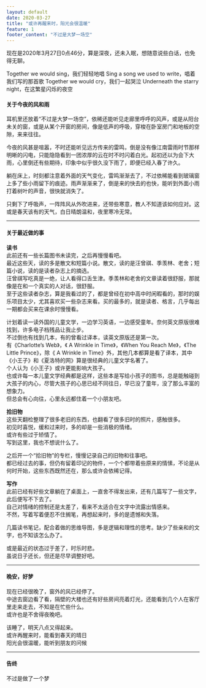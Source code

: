 ```yaml
---
layout: default
date: 2020-03-27
title: "或许再醒来时，阳光会很温暖"
feature: 1
footer_content: "不过是大梦一场空"
---
```


现在是2020年3月27日0点46分，算是深夜，还未入眠，想随意说些白话，也免得无聊。

Together we would sing，我们轻轻地唱
Sing a song we used to write，唱着我们写的那首歌
Together we would cry，我们一起哭泣
Underneath the starry night，在这繁星闪烁的夜空


#### 关于今夜的风和雨

耳机里还放着“不过是大梦一场空”，依稀还能听见走廊里呼呼的风声，或是从阳台未关的窗，或是从某个开窗的房间，像是低声的呼吸，穿梭在卧室房门和地板的空隙，来来往往。

今夜的风甚是喧嚣，不时还能听见远方传来的雷鸣，倒是没有像江南雷雨时节那样明晰的闪电，只能隐隐看到一团浓厚的云在时不时闪着白光。起初还以为会下大雨，心里倒还有些期待，印象中似乎很久没下雨了，即便已经入春了许久。

躺在床上，时刻都注意着外面的天气变化，雷鸣渐渐去了，不过依稀能看到玻璃窗上多了些小雨留下的痕迹。雨声渐渐来了，倒是来的快去的也快，能听到外面小雨打着树叶的声音，很快就消失了。

只剩下了呼吸声，一阵阵风从外吹进来，还带些寒意，教人不知道该如何应对。这或是春天该有的天气，白日晴朗温和，夜里寒冷无常。


----------
#### 关于最近做的事
**读书**<br>
此前还有一些长篇图书未读完，之后再慢慢看吧。<br>
最近这些天，读的多是散文和短篇小说。散文，读的是汪曾祺、季羡林、老舍；短篇小说，读的是读者杂志上的摘选。<br>
汪曾祺写吃真是一绝，让人看得口舌生津。季羡林和老舍的文章读着很舒服，那就像是在和一个真实的人对话，很舒服。<br>
至于这些读者杂志，算是我看过的了，都是曾经在初中高中时闲暇看的，那时的娱乐项目太少，尤其喜欢买一些杂志来看。买的最多的，就是读者、格言，几乎每出一期都会买来在课余时慢慢看。<br>

计划着读一读外国的儿童文学，一边学习英语，一边感受童年。奈何英文原版很难找到，许多电子档残品让我止步。<br>
不过倒也有找到几本，有的曾看过译本，读英文原版还是第一次。<br>
有《Charlotte’s Web》，《 A Wrinkle in Time》，《When You Reach Me》，《The Little Prince》，除《 A Wrinkle in Time》外，其他几本都算是看了译本，其中《小王子》和《夏洛特的网》算是很经典的儿童文学名著了。<br>
个人认为《小王子》或许更能影响大孩子。<br>
也或许每一本儿童文学经典都是这样，这些本是写给小孩子的图书，总是能触碰到大孩子的内心，尽管大孩子的心思已经不同往日，早已没了童年，没了那么丰富的想象力。<br>
但总会有心向往，心里永远都住着一个小朋友吧。<br>

**拾旧物**<br>
这些天翻检整理了很多老旧的东西，也翻看了很多旧时的照片，感触很多。<br>
初见时喜悦，缓和过来时，多的却是一些消极的情绪。<br>
或许有些过于矫情了。<br>
写到这里，我也不想说什么了。<br>

之后开一个“拾旧物”的专栏，慢慢记录自己的旧物和往事吧。<br>
都已经过去的事，但仍有留着印记的物件，一个个都带着些原来的情愫，不论是从何时开始，这些东西既然还在，那么或许会依稀记得。<br>

**写作**<br>
此前已经有好些文章躺在了桌面上，一直舍不得发出来，还有几篇写了一些文字，此后便写不下去了。<br>
自己对情绪的控制还是太差了，看来不太适合在文字中流露出情感来。<br>
不然，写着写着便忍不住搁笔，再想起来时，多的是遗憾和失落。<br>

几篇读书笔记，配合着做的思维导图，多是逻辑和理性的思考。缺少了些亲和的文字，也不知该怎么办了。<br>

或是最近的状态过于差了，时乐时悲。<br>
虽说日子还长，但还是尽早调整好吧。<br>


----------


#### 晚安，好梦
现在已经很晚了，窗外的风已经停了。<br>
中途去窗边看了看，隔壁的大楼也还有好些房间亮着灯光，还能看到几个人在客厅里走来走去，不知是在忙些什么。<br>
或许也是不舍得夜晚吧。<br>

该睡了，明天八点又得起来。<br>
或许再醒来时，能看到春天的晴日<br>
阳光会很温暖，能听到朋友的问候<br>


----------
#### 告终

不过是做了一个梦


